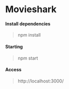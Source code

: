 # Movieshark

#### Install dependencies
> npm install

#### Starting
> npm start

#### Access
> http://localhost:3000/
